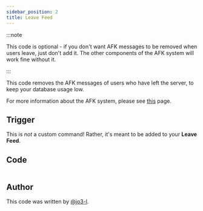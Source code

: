 ```yaml
---
sidebar_position: 2
title: Leave Feed
---
```


:::note

This code is optional - if you don't want AFK messages to be removed when users leave, just don't add it.
The other components of the AFK system will work fine without it.

:::

This code removes the AFK messages of users who have left the server, to keep your database usage low.

For more information about the AFK system, please see [this](overview) page.

## Trigger

This is _not_ a custom command! Rather, it's meant to be added to your **Leave Feed**.

## Code

```go file=../../../src/afk/leave_feed.go.tmpl

```

## Author

This code was written by [@jo3-l](https://github.com/jo3-l).
